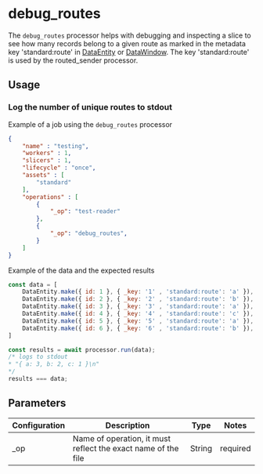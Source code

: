 # debug_routes

The `debug_routes` processor helps with debugging and inspecting a slice to see how many records belong to a given route as marked in the metadata key 'standard:route' in [DataEntity](https://terascope.github.io/teraslice/docs/packages/utils/api/classes/dataentity) or [DataWindow](../entity/data-window.md). The key 'standard:route' is used by the routed_sender processor.

## Usage

### Log the number of unique routes to stdout

Example of a job using the `debug_routes` processor

```json
{
    "name" : "testing",
    "workers" : 1,
    "slicers" : 1,
    "lifecycle" : "once",
    "assets" : [
        "standard"
    ],
    "operations" : [
        {
            "_op": "test-reader"
        },
        {
            "_op": "debug_routes",
        }
    ]
}

```

Example of the data and the expected results

```javascript
const data = [
    DataEntity.make({ id: 1 }, { _key: '1' , 'standard:route': 'a' }),
    DataEntity.make({ id: 2 }, { _key: '2' , 'standard:route': 'b' }),
    DataEntity.make({ id: 3 }, { _key: '3' , 'standard:route': 'a' }),
    DataEntity.make({ id: 4 }, { _key: '4' , 'standard:route': 'c' }),
    DataEntity.make({ id: 5 }, { _key: '5' , 'standard:route': 'a' }),
    DataEntity.make({ id: 6 }, { _key: '6' , 'standard:route': 'b' }),
]

const results = await processor.run(data);
/* logs to stdout
* "{ a: 3, b: 2, c: 1 }\n"
*/
results === data;
```

## Parameters

| Configuration | Description                                                   | Type   | Notes                        |
| ------------- | ------------------------------------------------------------- | ------ | ---------------------------- |
| _op           | Name of operation, it must reflect the exact name of the file | String | required |
